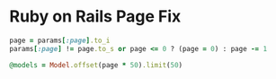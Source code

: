 # Ruby on Rails Page Fix

```ruby
page = params[:page].to_i
params[:page] != page.to_s or page <= 0 ? (page = 0) : page -= 1

@models = Model.offset(page * 50).limit(50)
```
